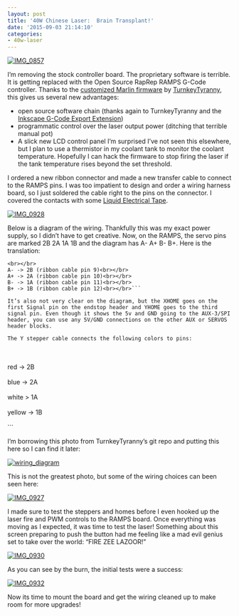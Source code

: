 ```yaml
---
layout: post
title: '40W Chinese Laser:  Brain Transplant!'
date: '2015-09-03 21:14:10'
categories:
- 40w-laser
---
```



[![IMG_0857](https://i1.wp.com/res.cloudinary.com/thecase/image/upload/h_225,w_300/v1514683176/IMG_0857_yjtncu.jpg?resize=300%2C225)](https://i1.wp.com/res.cloudinary.com/thecase/image/upload/v1514683176/IMG_0857_yjtncu.jpg)

I’m removing the stock controller board. The proprietary software is terrible. It is getting replaced with the Open Source RapRep RAMPS G-Code controller. Thanks to the [customized Marlin firmware](https://github.com/TurnkeyTyranny/buildlog-lasercutter-marlin) by [TurnkeyTyranny](https://github.com/TurnkeyTyranny), this gives us several new advantages:

- open source software chain (thanks again to TurnkeyTyranny and the [Inkscape G-Code Export Extension](https://github.com/TurnkeyTyranny/laser-gcode-exporter-inkscape-plugin))
- programmatic control over the laser output power (ditching that terrible manual pot)
- A slick new LCD control panel
I’m surprised I’ve not seen this elsewhere, but I plan to use a thermistor in my coolant tank to monitor the coolant temperature. Hopefully I can hack the firmware to stop firing the laser if the tank temperature rises beyond the set threshold.

I ordered a new ribbon connector and made a new transfer cable to connect to the RAMPS pins. I was too impatient to design and order a wiring harness board, so I just soldered the cable right to the pins on the connector. I covered the contacts with some [Liquid Electrical Tape](http://amzn.to/1QcufwC).

[![IMG_0928](https://i1.wp.com/res.cloudinary.com/thecase/image/upload/h_300,w_225/v1514683174/IMG_0928_dckvym.jpg?resize=225%2C300)](https://i1.wp.com/res.cloudinary.com/thecase/image/upload/v1514683174/IMG_0928_dckvym.jpg)

Below is a diagram of the wiring. Thankfully this was my exact power supply, so I didn’t have to get creative. Now, on the RAMPS, the servo pins are marked 2B 2A 1A 1B and the diagram has A- A+ B- B+. Here is the translation:  
```
<br></br>
A- -> 2B (ribbon cable pin 9)<br></br>
A+ -> 2A (ribbon cable pin 10)<br></br>
B- -> 1A (ribbon cable pin 11)<br></br>
B+ -> 1B (ribbon cable pin 12)<br></br>```

It’s also not very clear on the diagram, but the XHOME goes on the first Signal pin on the endstop header and YHOME goes to the third signal pin. Even though it shows the 5v and GND going to the AUX-3/SPI header, you can use any 5V/GND connections on the other AUX or SERVOS header blocks.

The Y stepper cable connects the following colors to pins:  
```
<br></br>
red -> 2B<br></br>
blue -> 2A<br></br>
white > 1A<br></br>
yellow -> 1B<br></br>```

I’m borrowing this photo from TurnkeyTyranny’s git repo and putting this here so I can find it later:

[![wiring_diagram](https://i1.wp.com/res.cloudinary.com/thecase/image/upload/h_300,w_246/v1514683172/wiring_diagram_fbsjcf.jpg?resize=246%2C300)](https://i1.wp.com/res.cloudinary.com/thecase/image/upload/v1514683172/wiring_diagram_fbsjcf.jpg)

This is not the greatest photo, but some of the wiring choices can been seen here:

[![IMG_0927](https://i1.wp.com/res.cloudinary.com/thecase/image/upload/h_300,w_225/v1514683170/IMG_0927_tql2ay.jpg?resize=225%2C300)](https://i2.wp.com/res.cloudinary.com/thecase/image/upload/v1514683170/IMG_0927_tql2ay.jpg)

I made sure to test the steppers and homes before I even hooked up the laser fire and PWM controls to the RAMPS board. Once everything was moving as I expected, it was time to test the laser! Something about this screen preparing to push the button had me feeling like a mad evil genius set to take over the world: “FIRE ZEE LAZOOR!”

[![IMG_0930](https://i1.wp.com/res.cloudinary.com/thecase/image/upload/h_300,w_225/v1514683168/IMG_0930_bmlh0c.jpg?resize=225%2C300)](https://i0.wp.com/res.cloudinary.com/thecase/image/upload/v1514683168/IMG_0930_bmlh0c.jpg)

As you can see by the burn, the initial tests were a success:

[![IMG_0932](https://i0.wp.com/res.cloudinary.com/thecase/image/upload/h_300,w_225/v1514683166/IMG_0932_udufql.jpg?resize=225%2C300)](https://i1.wp.com/res.cloudinary.com/thecase/image/upload/v1514683166/IMG_0932_udufql.jpg)

Now its time to mount the board and get the wiring cleaned up to make room for more upgrades!



